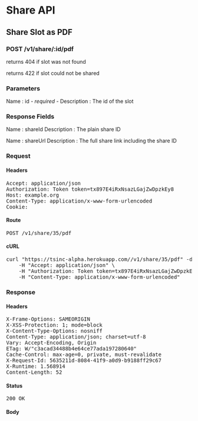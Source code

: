 # Share API

## Share Slot as PDF

### POST /v1/share/:id/pdf

returns 404 if slot was not found

returns 422 if slot could not be shared



### Parameters

Name : id *- required -*
Description : The id of the slot


### Response Fields

Name : shareId
Description : The plain share ID

Name : shareUrl
Description : The full share link including the share ID

### Request

#### Headers

<pre>Accept: application/json
Authorization: Token token=tx897E4iRxNsazLGajZwDpzkEy8
Host: example.org
Content-Type: application/x-www-form-urlencoded
Cookie: </pre>

#### Route

<pre>POST /v1/share/35/pdf</pre>

#### cURL

<pre class="request">curl &quot;https://tsinc-alpha.herokuapp.com//v1/share/35/pdf&quot; -d &#39;&#39; -X POST \
	-H &quot;Accept: application/json&quot; \
	-H &quot;Authorization: Token token=tx897E4iRxNsazLGajZwDpzkEy8&quot; \
	-H &quot;Content-Type: application/x-www-form-urlencoded&quot;</pre>

### Response

#### Headers

<pre>X-Frame-Options: SAMEORIGIN
X-XSS-Protection: 1; mode=block
X-Content-Type-Options: nosniff
Content-Type: application/json; charset=utf-8
Vary: Accept-Encoding, Origin
ETag: W/&quot;c3acad34488b4e64ce77ada197280640&quot;
Cache-Control: max-age=0, private, must-revalidate
X-Request-Id: 5635211d-8084-41f9-a0d9-b9188ff29c67
X-Runtime: 1.568914
Content-Length: 52</pre>

#### Status

<pre>200 OK</pre>

#### Body

```javascript

```
